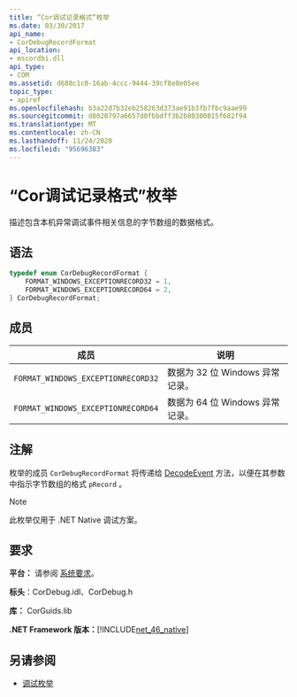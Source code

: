 ```yaml
---
title: “Cor调试记录格式”枚举
ms.date: 03/30/2017
api_name:
- CorDebugRecordFormat
api_location:
- mscordbi.dll
api_type:
- COM
ms.assetid: d680c1c0-16ab-4ccc-9444-39cf8e0e05ee
topic_type:
- apiref
ms.openlocfilehash: b3a22d7b32eb258263d373ae91b3fb7fbc9aae99
ms.sourcegitcommit: d8020797a6657d0fbbdff362b80300815f682f94
ms.translationtype: MT
ms.contentlocale: zh-CN
ms.lasthandoff: 11/24/2020
ms.locfileid: "95696383"
---
```

# <a name="cordebugrecordformat-enumeration"></a>“Cor调试记录格式”枚举

描述包含本机异常调试事件相关信息的字节数组的数据格式。  
  
## <a name="syntax"></a>语法  
  
```cpp  
typedef enum CorDebugRecordFormat {  
    FORMAT_WINDOWS_EXCEPTIONRECORD32 = 1,  
    FORMAT_WINDOWS_EXCEPTIONRECORD64 = 2,  
} CorDebugRecordFormat;  
```  
  
## <a name="members"></a>成员  
  
|成员|说明|  
|------------|-----------------|  
|`FORMAT_WINDOWS_EXCEPTIONRECORD32`|数据为 32 位 Windows 异常记录。|  
|`FORMAT_WINDOWS_EXCEPTIONRECORD64`|数据为 64 位 Windows 异常记录。|  
  
## <a name="remarks"></a>注解  

 枚举的成员 `CorDebugRecordFormat` 将传递给 [DecodeEvent](icordebugprocess6-decodeevent-method.md) 方法，以便在其参数中指示字节数组的格式 `pRecord` 。  
  
> [!NOTE]
> 此枚举仅用于 .NET Native 调试方案。  
  
## <a name="requirements"></a>要求  

 **平台：** 请参阅 [系统要求](../../get-started/system-requirements.md)。  
  
 **标头**：CorDebug.idl、CorDebug.h  
  
 **库：** CorGuids.lib  
  
 **.NET Framework 版本：**[!INCLUDE[net_46_native](../../../../includes/net-46-native-md.md)]  
  
## <a name="see-also"></a>另请参阅

- [调试枚举](debugging-enumerations.md)
